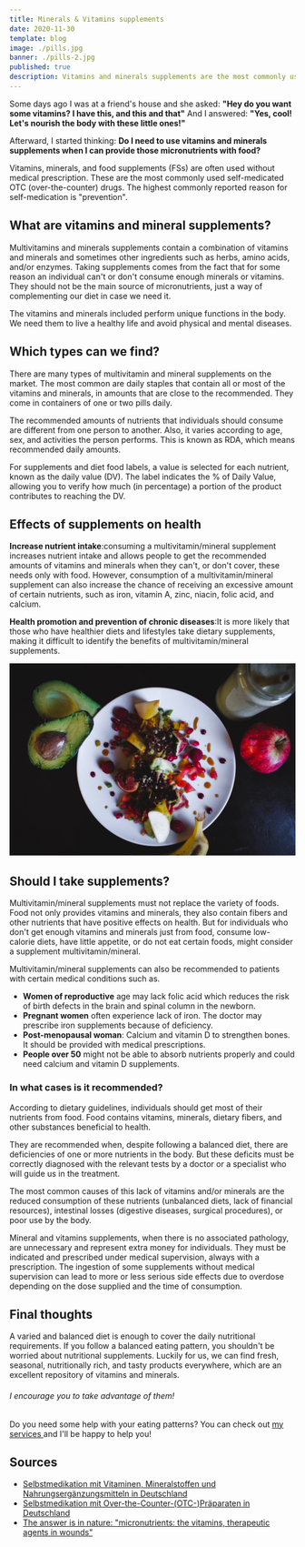 ```yaml
---
title: Minerals & Vitamins supplements
date: 2020-11-30
template: blog
image: ./pills.jpg
banner: ./pills-2.jpg
published: true
description: Vitamins and minerals supplements are the most commonly used self-medicated drugs. But do we really need them?
---
```


Some days ago I was at a friend's house and she asked: **"Hey do you want some vitamins? I have this, and this and that"** And I answered: **"Yes, cool! Let's nourish the body with these little ones!"**

Afterward, I started thinking: **Do I need to use vitamins and minerals supplements when I can provide those micronutrients with food?**

Vitamins, minerals, and food supplements (FSs) are often used without medical prescription. These are the most commonly used self-medicated OTC (over-the-counter) drugs. The highest commonly reported reason for self-medication is "prevention". 

## What are vitamins and mineral supplements?

Multivitamins and minerals supplements contain a combination of vitamins and minerals and sometimes other ingredients such as herbs, amino acids, and/or enzymes. Taking supplements comes from the fact that for some reason an individual can't or don't consume enough minerals or vitamins. They should not be the main source of micronutrients, just a way of complementing our diet in case we need it. 

The vitamins and minerals included perform unique functions in the body. We need them to live a healthy life and avoid physical and mental diseases.

## Which types can we find?

There are many types of multivitamin and mineral supplements on the market. The most common are daily staples that contain all or most of the vitamins and minerals, in amounts that are close to the recommended. They come in containers of one or two pills daily.

The recommended amounts of nutrients that individuals should consume are different from one person to another. Also, it varies according to age, sex, and activities the person performs. This is known as RDA, which means recommended daily amounts.

For supplements and diet food labels, a value is selected for each nutrient, known as the daily value (DV). The label indicates the % of Daily Value, allowing you to verify how much (in percentage) a portion of the product contributes to reaching the DV.


## Effects of supplements on health

**Increase nutrient intake**:consuming a multivitamin/mineral supplement increases nutrient intake and allows people to get the recommended amounts of vitamins and minerals when they can't, or don't cover, these needs only with food. However, consumption of a multivitamin/mineral supplement can also increase the chance of receiving an excessive amount of certain nutrients, such as iron, vitamin A, zinc, niacin,  folic acid, and calcium.

**Health promotion and prevention of chronic diseases**:It is more likely that those who have healthier diets and lifestyles take dietary supplements, making it difficult to identify the benefits of multivitamin/mineral supplements.

![home](./food.jpg)

## Should I take supplements?

Multivitamin/mineral supplements must not replace the variety of foods. Food not only provides vitamins and minerals, they also contain fibers and other nutrients that have positive effects on health. But for individuals who don't get enough vitamins and minerals just from food, consume low-calorie diets, have little appetite, or do not eat certain foods, might consider a supplement multivitamin/mineral. 

Multivitamin/mineral supplements can also be recommended to patients with certain medical conditions such as.

- **Women of reproductive** age may lack folic acid which reduces the risk of birth defects in the brain and spinal column in the newborn.
- **Pregnant women** often experience lack of iron. The doctor may prescribe iron supplements because of deficiency.
- **Post-menopausal woman**: Calcium and vitamin D to strengthen bones. It should be provided with medical prescriptions.
- **People over 50** might not be able to absorb nutrients properly and could need calcium and vitamin D supplements.


### In what cases is it recommended?

According to dietary guidelines, individuals should get most of their nutrients from food. Food contains vitamins, minerals, dietary fibers, and other substances beneficial to health.

They are recommended when, despite following a balanced diet, there are deficiencies of one or more nutrients in the body. But these deficits must be correctly diagnosed with the relevant tests by a doctor or a specialist who will guide us in the treatment.

The most common causes of this lack of vitamins and/or minerals are the reduced consumption of these nutrients (unbalanced diets, lack of financial resources), intestinal losses (digestive diseases, surgical procedures), or poor use by the body.

Mineral and vitamins supplements, when there is no associated pathology, are unnecessary and represent extra money for individuals. They must be indicated and prescribed under medical supervision, always with a prescription. The ingestion of some supplements without medical supervision can lead to more or less serious side effects due to overdose depending on the dose supplied and the time of consumption.

## Final thoughts

A varied and balanced diet is enough to cover the daily nutritional requirements. If you follow a balanced eating pattern, you shouldn't be worried about nutritional supplements. Luckily for us, we can find fresh, seasonal, nutritionally rich, and tasty products everywhere, which are an excellent repository of vitamins and minerals. 

###### I encourage you to take advantage of them!

Do you need some help with your eating patterns? You can check out <a href="https://rociojalifi.com/services/nutrition/" target="_blank" rel="noopener noreferrer">my services </a> and I'll be happy to help you!


## Sources

- [Selbstmedikation mit Vitaminen, Mineralstoffen und Nahrungsergänzungsmitteln in Deutschland](https://edoc.rki.de/bitstream/handle/176904/2940/26asMp9YlOa0s.pdf;jsessionid=31E870462CB5C6E97F8DBD45DFFD3183?sequence=1)
- [Selbstmedikation mit Over-the-Counter-(OTC-)Präparaten in Deutschland](https://link.springer.com/article/10.1007/s00103-004-0923-3)
- [The answer is in nature: "micronutrients: the vitamins, therapeutic agents in wounds"](http://scielo.isciii.es/scielo.php?script=sci_arttext&pid=S1695-61412013000300017)

